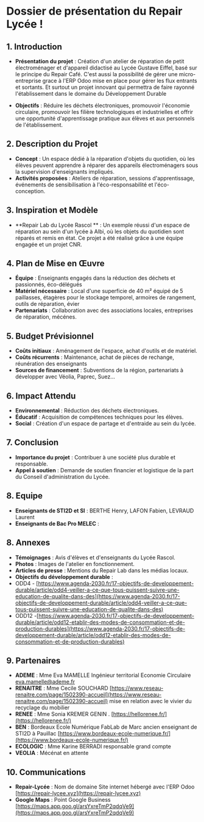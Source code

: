 # Dossier de présentation du Repair Lycée !

## 1. Introduction
- **Présentation du projet** : Création d'un atelier de réparation de petit électroménager et d'appareil didactisé au Lycée Gustave Eiffel, basé sur le principe du Repair Café. C'est aussi la possibilité de gérer une micro-entreprise grace à l'ERP Odoo mise en place pour gérer les flux entrants et sortants. Et surtout un projet innovant qui permettra de faire rayonné l'établissement dans le domaine du Développement Durable
  
- **Objectifs** : Réduire les déchets électroniques, promouvoir l'économie circulaire, promouvoir les filière technologiques et industrielles et offrir une opportunité d'apprentissage pratique aux élèves et aux personnels de l'établissement.

## 2. Description du Projet
- **Concept** : Un espace dédié à la réparation d'objets du quotidien, où les élèves peuvent apprendre à réparer des appareils électroménagers sous la supervision d'enseignants impliqués.
- **Activités proposées** : Ateliers de réparation, sessions d'apprentissage, événements de sensibilisation à l'éco-responsabilité et l'éco-conception.

## 3. Inspiration et Modèle
- **Repair Lab du Lycée Rascol ** : Un exemple réussi d'un espace de réparation au sein d'un lycée à Albi, où les objets du quotidien sont réparés et remis en état. Ce projet a été réalisé grâce à une équipe engagée et un projet CNR.

## 4. Plan de Mise en Œuvre
- **Équipe** : Enseignants engagés dans la réduction des déchets et passionnés, éco-délégués
- **Matériel nécessaire** : Local  d'une superficie  de 40 m² équipé de 5 paillasses, étagères pour le stockage temporel, armoires de rangement, outils de réparation, évier
- **Partenariats** : Collaboration avec des associations locales, entreprises de réparation, mécénes.

## 5. Budget Prévisionnel
- **Coûts initiaux** : Aménagement de l'espace, achat d'outils et de matériel.
- **Coûts récurrents** : Maintenance, achat de pièces de rechange, réunération des enseignants 
- **Sources de financement** : Subventions de la région, partenariats à développer avec Véolia, Paprec, Suez...

## 6. Impact Attendu
- **Environnemental** : Réduction des déchets électroniques.
- **Éducatif** : Acquisition de compétences techniques pour les élèves.
- **Social** : Création d'un espace de partage et d'entraide au sein du lycée.

## 7. Conclusion
- **Importance du projet** : Contribuer à une société plus durable et responsable.
- **Appel à soutien** : Demande de soutien financier et logistique de la part du Conseil d'administration du Lycée.

## 8. Equipe
- **Enseignants de STI2D et SI** : BERTHE Henry, LAFON Fabien, LEVRAUD Laurent
- **Enseignants de Bac Pro MELEC** :

## 8. Annexes
- **Témoignages** : Avis d'élèves et d'enseignants du Lycée Rascol.
- **Photos** : Images de l'atelier en fonctionnement.
- **Articles de presse** : Mentions du Repair Lab dans les médias locaux.
- **Objectifs du développement durable** :
- ODD4 - [https://www.agenda-2030.fr/17-objectifs-de-developpement-durable/article/odd4-veiller-a-ce-que-tous-puissent-suivre-une-education-de-qualite-dans-des](https://www.agenda-2030.fr/17-objectifs-de-developpement-durable/article/odd4-veiller-a-ce-que-tous-puissent-suivre-une-education-de-qualite-dans-des)
- ODD12 -[https://www.agenda-2030.fr/17-objectifs-de-developpement-durable/article/odd12-etablir-des-modes-de-consommation-et-de-production-durables](https://www.agenda-2030.fr/17-objectifs-de-developpement-durable/article/odd12-etablir-des-modes-de-consommation-et-de-production-durables)

## 9. Partenaires 
- **ADEME** : Mme Eva MAMELLE Ingénieur territorial Economie Circulaire [eva.mamelle@ademe.fr](eva.mamelle@ademe.fr)
- **RENAITRE** : Mme Cecile SOUCHARD [https://www.reseau-renaitre.com/page/1502390-accueil](https://www.reseau-renaitre.com/page/1502390-accueil)  mise en relation avec le vivier du recyclage du mobilier
- **RENEE** : Mme Sonia KREMER GENIN . [https://hellorenee.fr/](https://hellorenee.fr/)
- **BEN** : Bordeaux Ecole Numérique FabLab de Marc ancien enseignant de STI2D à Pauillac [https://www.bordeaux-ecole-numerique.fr/](https://www.bordeaux-ecole-numerique.fr/)
- **ECOLOGIC** : Mme Karine BERRADI responsable grand compte 
- **VEOLIA** : Mécénat en attente

## 10. Communications 
- **Repair-Lycée** : Nom de domaine Site internet hébergé avec l'ERP Odoo [https://repair-lycee.xyz](https://repair-lycee.xyz)
- **Google Maps** : Point Google Business [https://maps.app.goo.gl/arsYxreTmP2qdqVe9](https://maps.app.goo.gl/arsYxreTmP2qdqVe9)
